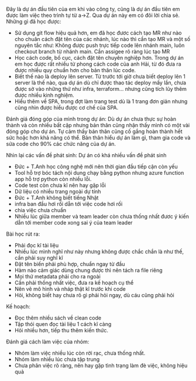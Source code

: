 Đây là dự án đầu tiên của em khi vào công ty, cũng là dự án đầu tiên em được làm việc theo trình tự từ a->Z. Qua dự án này em có đôi lời chia sẻ.
Những gì đã học được: 
- Sử dụng git flow hiệu quả hơn, em đã học đươc cách tạo MR như nào cho chuân cách đặt tên của các nhánh, lúc nào thì cần tạo MR và một số nguyên tắc như: Không được push trực tiếp code lên nhánh main, luôn checkout branch từ nhánh main. Cần assigee rõ ràng lúc tạo MR
- Học cách code, bố cục, cách đặt tên chuyên nghiệp hơn. Trong dự án em học được rất nhiều từ phong cách code của anh Hải, từ đó đưa ra được nhiều quy chuẩn hơn cho bản thân lúc code.
- Biết thế nào là deploy lên server. Từ trước tới giờ chưa biết deploy lên 1 server là thế nào, qua dự án dù chỉ được thao tác deploy mấy lần, chưa được sờ vào những thứ như infra, terraform... nhưng cũng tích lũy thêm được nhiều kinh nghiệm.
- Hiểu thêm về SPA, trong đợt làm trang test dù là 1 trang đơn giản nhưng cũng nhìn được hiểu được cơ chế của SPA.

Đánh giá đóng góp của mình trong dự án:
Dù dự án chưa thực sự hoàn thành và còn nhiều bất cập nhưng bản thân cũng nhận thấy mình có một vài đóng góp cho dự án. Tự cảm thấy bản thân cũng cố gắng hoàn thành hết sức hoặc hơn khả năng có thể. Bản thân hiểu dự án làm gì, tham gia code và sửa code cho 90% các chức năng của dự án. 

Nhìn lại các vấn đề phát sinh:
Dự án có khá nhiều vấn đề phát sinh
- Đức + T.Anh học công nghệ mới nên thời gian đầu tiếp cận còn yếu
- Tool hỗ trợ bóc tách nội dung chạy bằng python nhưng azure function app hỗ trợ python còn nhiều lỗi.
- Code test còn chưa kĩ nên hay gặp lỗi
- Dữ liệu có nhiều trang ngoài dự tính
- Đức + T.Anh không biết tiếng Nhật
- infra ban đầu hơi rối dẫn tới việc code hơi rối
- chia việc chưa chuẩn
- Nhiều lúc giữa member và team leader còn chưa thống nhất đươc ý kiến dẫn tới member code xong sai ý của team leader

Bài học rút ra:
- Phải đọc kĩ tài liệu
- Nhiều lúc mình nghĩ như này nhưng không được chắc chắn là như thế, cần phải suy nghĩ kĩ
- Đặt tên biến phải phù hợp, chuẩn ngay từ đầu
- Hàm nào cảm giác dùng chung được thì nên tách ra file riêng
- Mọi thứ metadata phải cho ra ngoài
- Cần phải thống nhất việc, đưa ra kế hoạch cụ thể
- Nên vẽ mô hình và nháp thật kĩ trước khi code
- Hỏi, không biết hay chưa rõ gì phải hỏi ngay, dù cáu cũng phải hỏi  

Kế hoạch:
- Đọc thêm nhiều sách về clean code
- Tập thói quen đọc tài liệu 1 cách kĩ càng
- Hỏi nhiều hơn, tiếp thu thêm kiến thức.

Đánh giá cách làm việc của nhóm:
- Nhóm làm việc nhiều lúc còn rời rạc, chưa thống nhất.
- Nhóm làm nhiều lúc chưa tập trung 
- Chưa phân việc rõ ràng, nên hay gặp tình trạng làm đè việc, không hiệu quả
